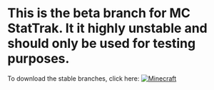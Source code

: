 # This is the beta branch for MC StatTrak. It it highly unstable and should only be used for testing purposes.

To download the stable branches, click here:
[![Minecraft](https://img.shields.io/badge/MC-1.16.*-success?style=flat-square)](https://github.com/Ning1253/Pickaxe-Stats/tree/1.16)
